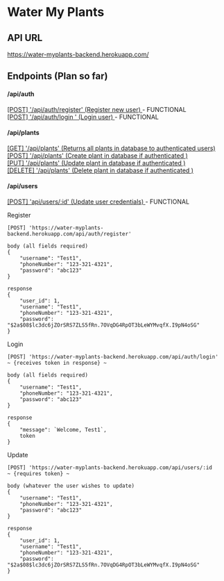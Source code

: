 # Water My Plants

## API URL 

https://water-myplants-backend.herokuapp.com/

## Endpoints (Plan so far)

#### /api/auth
[[POST] '/api/auth/register' (Register new user) ](#register) - FUNCTIONAL</br> 
[[POST] '/api/auth/login ' (Login user) ](#login) - FUNCTIONAL</br>

#### /api/plants
[[GET] '/api/plants' (Returns all plants in database to authenticated users) ](#get-plants)</br>
[[POST] '/api/plants' (Create plant in database if authenticated ) ](#create-plants)</br>
[[PUT] '/api/plants' (Update plant in database if authenticated ) ](#update-plant)</br>
[[DELETE] '/api/plants' (Delete plant in database if authenticated ) ](#delete-plant)</br>

#### /api/users
[[POST] 'api/users/:id' (Update user credentials) ](#update-user) - FUNCTIONAL</br>

<a name='register'>Register</a>
```
[POST] 'https://water-myplants-backend.herokuapp.com/api/auth/register' 
```

```
body (all fields required)
{
    "username": "Test1",
    "phoneNumber": "123-321-4321",
    "password": "abc123"
}
```
```
response
{
    "user_id": 1,
    "username": "Test1",
    "phoneNumber": "123-321-4321",
    "password": "$2a$08$lc3dc6jZOrSRS7ZLS5fRn.7OVqDG4RpOT3bLeWYMvqfX.I9pN4oSG"
}
```

<a name='login'>Login</a>
```
[POST] 'https://water-myplants-backend.herokuapp.com/api/auth/login'
~ {receives token in response} ~
```

```
body (all fields required)
{
    "username": "Test1",
    "phoneNumber": "123-321-4321",
    "password": "abc123"
}
```
```
response
{
    "message": `Welcome, Test1`,
    token
}
```

<a name='update-user'>Update</a>
```
[POST] 'https://water-myplants-backend.herokuapp.com/api/users/:id 
~ {requires token} ~
```

```
body (whatever the user wishes to update)
{
    "username": "Test1",
    "phoneNumber": "123-321-4321",
    "password": "abc123"
}
```
```
response
{
    "user_id": 1,
    "username": "Test1",
    "phoneNumber": "123-321-4321",
    "password": "$2a$08$lc3dc6jZOrSRS7ZLS5fRn.7OVqDG4RpOT3bLeWYMvqfX.I9pN4oSG"
}
```
